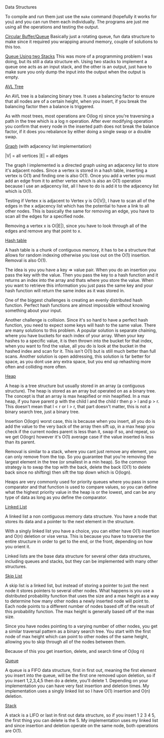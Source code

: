Data Structures

  To compile and run them just use the `make` command (hopefully it works for you)
  and you can run them each individually. The programs are just me using all the operations
  and testing the output.
  
[Circular Buffer/Queue](circurlar_buffer.h)
  Basically just a rotating queue, fun data structure to make since it required you wrapping around memory, couple of solutions
  to this too.
  
[Queue Using two Stacks](queue_from_stacks.h)
  This was more of a programming problem I was doing, but its still a data structure eh. Using two stacks to implement a queue
  one acts as an input stack, and the other is an output, just have to make sure you only dump the input into the output when
  the output is empty.

[AVL Tree](avltree.h)

  An AVL tree is a balancing binary tree. It uses a balancing factor to ensure that all
  nodes are of a certain height, when you insert, if you break the balancing factor 
  then a balance is triggered.

  As with most trees, most operations are O(log n) since you're traversing a path in
  the tree which is a log n operation. After ever modifying operation you confirm that
  every node in the inserted path does not break the balance factor, if it does you 
  rebalance by either doing a single swap or a double swap.


[Graph](directed_graph_adj_list.h) (with adjacency list implementation)

  |V| = all vertices
  |E| = all edges

  The graph I implemented is a directed graph using an adjacency list to store it's
  adjacent nodes. Since a vertex is stored in a hash table, inserting a vertex is O(1)
  and finding one is also O(1). Once you add a vertex you must add an edge from it to
  anther vertex which is also an O(1) operation because I use an adjacency list, all 
  I have to do is add it to the adjacency list which is O(1).

  Testing if Vertex x is adjacent to Vertex y is O(|V|), I have to scan all of the
  edges in the x adjacency list which has the potential to have a link to all other
  nodes. This is basically the same for removing an edge, you have to scan all the 
  edges for a specified node.

  Removing a vertex x is O(|E|), since you have to look through all of the edges and
  remove any that point to x.

[Hash table](hash.h)

  A hash table is a chunk of contiguous memory, it has to be a structure that allows
  for random indexing otherwise you lose out on the O(1) insertion. Removal is also
  O(1).

  The idea is you you have a key => value pair. When you do an insertion you pass 
  the key with the value. Then you pass the key to a hash function and it returns an
  index into the array and thats where you store the value. When you want to retrieve 
  this information you just pass the same key and your hash function will return the
  same index as it was stored in.

  One of the biggest challenges is creating an evenly distributed hash function.
  Perfect hash functions are almost impossible without knowing something about your
  input. 

  Another challenge is collision. Since it's so hard to have a perfect hash function,
  you need to expect some keys will hash to the same value. There are many solutions 
  to this problem. A popular solution is separate chaining, where you have buckets
  for each index of your array. When your key hashes to a specific value, it is then
    thrown into the bucket for that index, when you want to find the value, all you do
    is look at the bucket in the hashed index and scan for it. This isn't O(1) but is
    still much better than full scans. Another solution is open addressing, this
    solution is far better for space, as you dont use any extra space, but you end up
    rehashing more often and colliding more often.

[Heap](heap.h)

  A heap is a tree structure but usually stored in an array (a contiguous structure).
  The heap is stored as an array but operated on as a binary tree.
  The concept is that an array is max heapified or min heapified. In a max heap, if 
  you have parent p with the child l and the child r then p > l and p > r. This
  doesn't mean that l < r or l > r, that part doesn't matter, this is not a binary
  search tree, just a binary tree.

  Insertion O(logn) worst case, this is because when you insert, all you do is add
  the value to the very back of the array then sift up, in a max heap you check if
  the current nodes parent is less than it, swap if so, and repeat, so we get O(logn)
  however it's O(1) average case if the value inserted is less than its parent.

  Removal is similar to a stack, where you cant just remove any element, you can only
  remove from the top. So you guarantee that you're removing the largest element in 
  the tree (or smallest in a min heap). So the common strategy is to swap the top
  with the back, delete the back (O(1) to delete back since no shifting) then sift
  the top down which is O(logn).

  Heaps are very commonly used for priority queues where you pass in some comparator 
  and that function is used to compare values, so you can define what the highest
  priority value in the heap is or the lowest, and can be any type of data as long
  as you define the comparator.

[Linked List](LinkedList.h)

  A linked list a non contiguous memory data structure. You have a node that stores 
  its data and a pointer to the next element in the structure.

  With a singly linked list you have a choice, you can either have O(1) insertion
  and O(n) deletion or vise versa. This is because you have to traverse the entire
  structure in order to get to the end, or the front, depending on how you orient it.

  Linked lists are the base data structure for several other data structures, including
  queues and stacks, but they can be implemented with many other structures.

[Skip List](skip_list.h)

  A skip list is a linked list, but instead of storing a pointer to just the next node
  it stores pointers to several other nodes. What happens is you use a distributed 
  probability function that uses the size and a max height as a way to determine how
  many other nodes a newly inserted node will point to. Each node points to a different
  number of nodes based off of the result of this probability function. The max height
  is generally based off of the max size.

  Since you have nodes pointing to a varying number of other nodes, you get a similar
  traversal pattern as a binary search tree. You start with the first node of max 
  height which can point to other nodes of the same height, allowing you to skip 
  through all of the nodes between them.

  Because of this you get insertion, delete, and search time of O(log n)

[Queue](Queue.h)

  A queue is a FIFO data structure, first in first out, meaning the first element you
  insert into the queue, will be the first one removed upon deletion, so if you insert
  1,2,3,4,5 then do a delete, you'll delete 1. Depending on your implementation you
  can have very fast insertion and deletion times. My implementation uses a singly 
  linked list so I have O(1) insertion and O(n) deletion.

[Stack](Stack.h)

  A stack is a LIFO or last in first out data structure, so if you insert 1 2 3 4 5, 
  the first thing you can delete is the 5. My implementation uses my linked list and
  since insertion and deletion operate on the same node, both operations are O(1).

